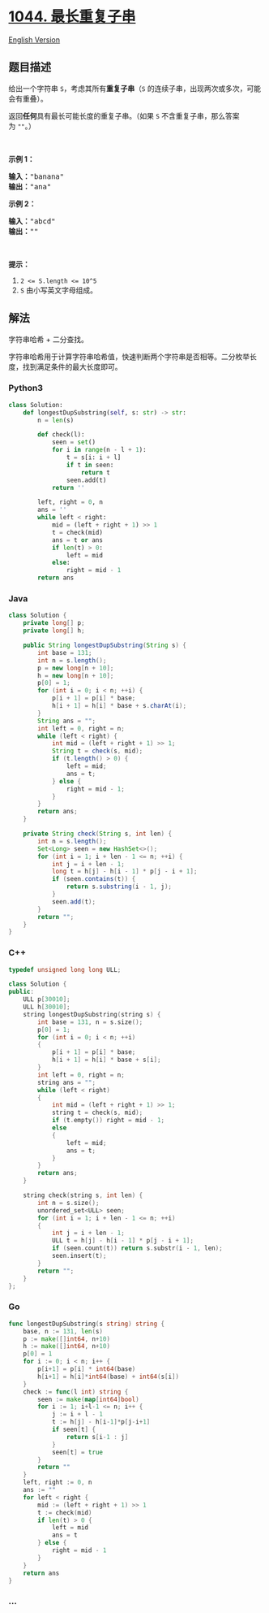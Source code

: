 # [1044. 最长重复子串](https://leetcode-cn.com/problems/longest-duplicate-substring)

[English Version](/solution/1000-1099/1044.Longest%20Duplicate%20Substring/README_EN.md)

## 题目描述

<!-- 这里写题目描述 -->

<p>给出一个字符串&nbsp;<code>S</code>，考虑其所有<strong>重复子串</strong>（<code>S</code> 的连续子串，出现两次或多次，可能会有重叠）。</p>

<p>返回<strong>任何</strong>具有最长可能长度的重复子串。（如果 <code>S</code>&nbsp;不含重复子串，那么答案为&nbsp;<code>&quot;&quot;</code>。）</p>

<p>&nbsp;</p>

<p><strong>示例 1：</strong></p>

<pre><strong>输入：</strong>&quot;banana&quot;
<strong>输出：</strong>&quot;ana&quot;
</pre>

<p><strong>示例 2：</strong></p>

<pre><strong>输入：</strong>&quot;abcd&quot;
<strong>输出：</strong>&quot;&quot;
</pre>

<p>&nbsp;</p>

<p><strong>提示：</strong></p>

<ol>
	<li><code>2 &lt;= S.length &lt;= 10^5</code></li>
	<li><code>S</code> 由小写英文字母组成。</li>
</ol>

## 解法

<!-- 这里可写通用的实现逻辑 -->

字符串哈希 + 二分查找。

字符串哈希用于计算字符串哈希值，快速判断两个字符串是否相等。二分枚举长度，找到满足条件的最大长度即可。

<!-- tabs:start -->

### **Python3**

<!-- 这里可写当前语言的特殊实现逻辑 -->

```python
class Solution:
    def longestDupSubstring(self, s: str) -> str:
        n = len(s)

        def check(l):
            seen = set()
            for i in range(n - l + 1):
                t = s[i: i + l]
                if t in seen:
                    return t
                seen.add(t)
            return ''

        left, right = 0, n
        ans = ''
        while left < right:
            mid = (left + right + 1) >> 1
            t = check(mid)
            ans = t or ans
            if len(t) > 0:
                left = mid
            else:
                right = mid - 1
        return ans
```

### **Java**

<!-- 这里可写当前语言的特殊实现逻辑 -->

```java
class Solution {
    private long[] p;
    private long[] h;

    public String longestDupSubstring(String s) {
        int base = 131;
        int n = s.length();
        p = new long[n + 10];
        h = new long[n + 10];
        p[0] = 1;
        for (int i = 0; i < n; ++i) {
            p[i + 1] = p[i] * base;
            h[i + 1] = h[i] * base + s.charAt(i);
        }
        String ans = "";
        int left = 0, right = n;
        while (left < right) {
            int mid = (left + right + 1) >> 1;
            String t = check(s, mid);
            if (t.length() > 0) {
                left = mid;
                ans = t;
            } else {
                right = mid - 1;
            }
        }
        return ans;
    }

    private String check(String s, int len) {
        int n = s.length();
        Set<Long> seen = new HashSet<>();
        for (int i = 1; i + len - 1 <= n; ++i) {
            int j = i + len - 1;
            long t = h[j] - h[i - 1] * p[j - i + 1];
            if (seen.contains(t)) {
                return s.substring(i - 1, j);
            }
            seen.add(t);
        }
        return "";
    }
}
```

### **C++**

```cpp
typedef unsigned long long ULL;

class Solution {
public:
    ULL p[30010];
    ULL h[30010];
    string longestDupSubstring(string s) {
        int base = 131, n = s.size();
        p[0] = 1;
        for (int i = 0; i < n; ++i)
        {
            p[i + 1] = p[i] * base;
            h[i + 1] = h[i] * base + s[i];
        }
        int left = 0, right = n;
        string ans = "";
        while (left < right)
        {
            int mid = (left + right + 1) >> 1;
            string t = check(s, mid);
            if (t.empty()) right = mid - 1;
            else
            {
                left = mid;
                ans = t;
            }
        }
        return ans;
    }

    string check(string s, int len) {
        int n = s.size();
        unordered_set<ULL> seen;
        for (int i = 1; i + len - 1 <= n; ++i)
        {
            int j = i + len - 1;
            ULL t = h[j] - h[i - 1] * p[j - i + 1];
            if (seen.count(t)) return s.substr(i - 1, len);
            seen.insert(t);
        }
        return "";
    }
};
```

### **Go**

```go
func longestDupSubstring(s string) string {
	base, n := 131, len(s)
	p := make([]int64, n+10)
	h := make([]int64, n+10)
	p[0] = 1
	for i := 0; i < n; i++ {
		p[i+1] = p[i] * int64(base)
		h[i+1] = h[i]*int64(base) + int64(s[i])
	}
	check := func(l int) string {
		seen := make(map[int64]bool)
		for i := 1; i+l-1 <= n; i++ {
			j := i + l - 1
			t := h[j] - h[i-1]*p[j-i+1]
			if seen[t] {
				return s[i-1 : j]
			}
			seen[t] = true
		}
		return ""
	}
	left, right := 0, n
	ans := ""
	for left < right {
		mid := (left + right + 1) >> 1
		t := check(mid)
		if len(t) > 0 {
			left = mid
			ans = t
		} else {
			right = mid - 1
		}
	}
	return ans
}
```

### **...**

```

```

<!-- tabs:end -->
